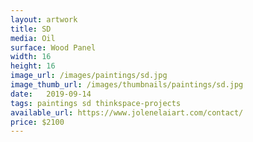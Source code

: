 ```yaml
---
layout: artwork
title: SD
media: Oil
surface: Wood Panel
width: 16
height: 16
image_url: /images/paintings/sd.jpg
image_thumb_url: /images/thumbnails/paintings/sd.jpg
date:   2019-09-14
tags: paintings sd thinkspace-projects
available_url: https://www.jolenelaiart.com/contact/
price: $2100
---
```

